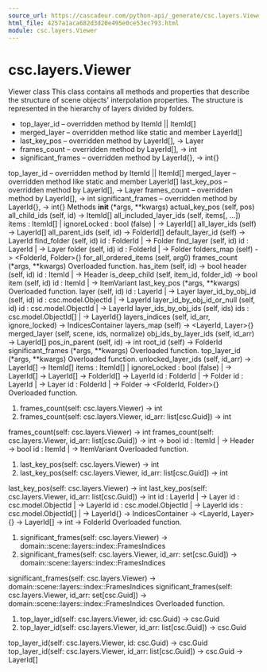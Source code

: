 ```yaml
---
source_url: https://cascadeur.com/python-api/_generate/csc.layers.Viewer.html
html_file: 4257a1aca682d3d20e495e0ce53ec793.html
module: csc.layers.Viewer
---
```


# csc.layers.Viewer 

Viewer class 
This class contains all methods and properties that describe the structure of scene objects' interpolation properties.
The structure is represented in the hierarchy of layers divided by folders.
- top_layer_id – overridden method by ItemId || ItemId[]
- merged_layer – overridden method like static and member LayerId[]
- last_key_pos – overridden method by LayerId[], -> Layer
- frames_count – overridden method by LayerId[], -> int
- significant_frames – overridden method by LayerId{}, -> int{}

top_layer_id – overridden method by ItemId || ItemId[] merged_layer – overridden method like static and member LayerId[] last_key_pos – overridden method by LayerId[], -> Layer frames_count – overridden method by LayerId[], -> int significant_frames – overridden method by LayerId{}, -> int{} Methods __init__ (*args, **kwargs) actual_key_pos (self, pos) all_child_ids (self, id) -> ItemId[] all_included_layer_ids (self, items[, ...]) items : ItemId[] | ignoreLocked : bool (false) | -> LayerId[] all_layer_ids (self) -> LayerId[] all_parent_ids (self, id) -> FolderId[] default_layer_id (self) -> LayerId find_folder (self, id) id : FolderId | -> Folder find_layer (self, id) id : LayerId | -> Layer folder (self, id) id : FolderId | -> Folder folders_map (self) -> <FolderId, Folder>{} for_all_ordered_items (self, arg0) frames_count (*args, **kwargs) Overloaded function. has_item (self, id) -> bool header (self, id) id : ItemId | -> Header is_deep_child (self, item_id, folder_id) -> bool item (self, id) id : ItemId | -> ItemVariant last_key_pos (*args, **kwargs) Overloaded function. layer (self, id) id : LayerId | -> Layer layer_id_by_obj_id (self, id) id : csc.model.ObjectId | -> LayerId layer_id_by_obj_id_or_null (self, id) id : csc.model.ObjectId | -> LayerId layer_ids_by_obj_ids (self, ids) ids : csc.model.ObjectId[] | -> LayerId{} layers_indices (self, id_arr, ignore_locked) -> IndicesContainer layers_map (self) -> <LayerId, Layer>{} merged_layer (self, scene, ids, normalize) obj_ids_by_layer_ids (self, id_arr) -> LayerId[] pos_in_parent (self, id) -> int root_id (self) -> FolderId significant_frames (*args, **kwargs) Overloaded function. top_layer_id (*args, **kwargs) Overloaded function. unlocked_layer_ids (self, id_arr) -> LayerId[] -> ItemId[] items : ItemId[] | ignoreLocked : bool (false) | -> LayerId[] -> LayerId[] -> FolderId[] -> LayerId id : FolderId | -> Folder id : LayerId | -> Layer id : FolderId | -> Folder -> <FolderId, Folder>{} Overloaded function.
1. frames_count(self: csc.layers.Viewer) -> int
2. frames_count(self: csc.layers.Viewer, id_arr: list[csc.Guid]) -> int

frames_count(self: csc.layers.Viewer) -> int frames_count(self: csc.layers.Viewer, id_arr: list[csc.Guid]) -> int -> bool id : ItemId | -> Header -> bool id : ItemId | -> ItemVariant Overloaded function.
1. last_key_pos(self: csc.layers.Viewer) -> int
2. last_key_pos(self: csc.layers.Viewer, id_arr: list[csc.Guid]) -> int

last_key_pos(self: csc.layers.Viewer) -> int last_key_pos(self: csc.layers.Viewer, id_arr: list[csc.Guid]) -> int id : LayerId | -> Layer id : csc.model.ObjectId | -> LayerId id : csc.model.ObjectId | -> LayerId ids : csc.model.ObjectId[] | -> LayerId{} -> IndicesContainer -> <LayerId, Layer>{} -> LayerId[] -> int -> FolderId Overloaded function.
1. significant_frames(self: csc.layers.Viewer) -> domain::scene::layers::index::FramesIndices
2. significant_frames(self: csc.layers.Viewer, id_arr: set[csc.Guid]) -> domain::scene::layers::index::FramesIndices

significant_frames(self: csc.layers.Viewer) -> domain::scene::layers::index::FramesIndices significant_frames(self: csc.layers.Viewer, id_arr: set[csc.Guid]) -> domain::scene::layers::index::FramesIndices Overloaded function.
1. top_layer_id(self: csc.layers.Viewer, id: csc.Guid) -> csc.Guid
2. top_layer_id(self: csc.layers.Viewer, id_arr: list[csc.Guid]) -> csc.Guid

top_layer_id(self: csc.layers.Viewer, id: csc.Guid) -> csc.Guid top_layer_id(self: csc.layers.Viewer, id_arr: list[csc.Guid]) -> csc.Guid -> LayerId[]